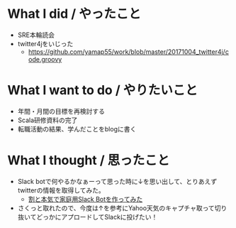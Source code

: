 # What I did / やったこと
- SRE本輪読会
- twitter4jをいじった
  - https://github.com/yamap55/work/blob/master/20171004_twitter4j/code.groovy

# What I want to do / やりたいこと
- 年間・月間の目標を再検討する
- Scala研修資料の完了
- 転職活動の結果、学んだことをblogに書く

# What I thought / 思ったこと
- Slack botで何やるかなぁーって思った時に↓を思い出して、とりあえずtwitterの情報を取得してみた。
  - [割と本気で家庭用Slack Botを作ってみた](http://blog.8arrow.org/entry/2016/01/13/183349)
- さくっと取れたので、今度は↑を参考にYahoo天気のキャプチャ取って切り抜いてどっかにアプロードしてSlackに投げたい！

